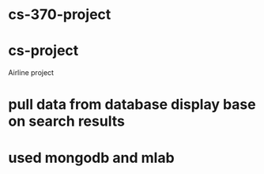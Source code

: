 # cs-370-project
# cs-project
Airline project


# pull data from database display base on search results
# used mongodb and mlab 

